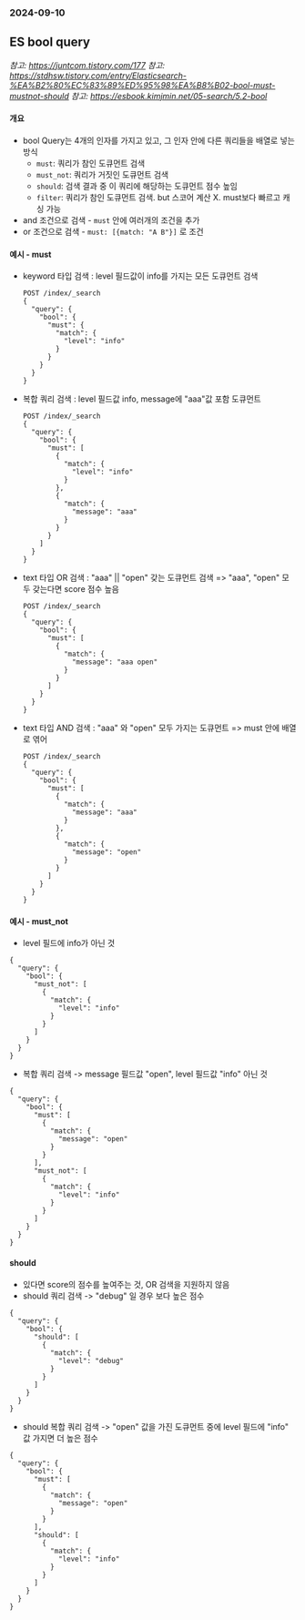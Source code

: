 ### 2024-09-10

## ES bool query
*참고: https://juntcom.tistory.com/177*
*참고: https://stdhsw.tistory.com/entry/Elasticsearch-%EA%B2%80%EC%83%89%ED%95%98%EA%B8%B02-bool-must-mustnot-should*
*참고: https://esbook.kimjmin.net/05-search/5.2-bool*
#### 개요
- bool Query는 4개의 인자를 가지고 있고, 그 인자 안에 다른 쿼리들을 배열로 넣는 방식
  - `must`: 쿼리가 참인 도큐먼트 검색
  - `must_not`: 쿼리가 거짓인 도큐먼트 검색
  - `should`: 검색 결과 중 이 쿼리에 해당하는 도큐먼트 점수 높임
  - `filter`: 쿼리가 참인 도큐먼트 검색. but 스코어 계산 X. must보다 빠르고 캐싱 가능
- and 조건으로 검색 - `must` 안에 여러개의 조건을 추가
- or 조건으로 검색 - `must: [{match: "A B"}]` 로 조건

#### 예시 - must
- keyword 타입 검색 : level 필드값이 info를 가지는 모든 도큐먼트 검색
  ```
  POST /index/_search
  {
    "query": {
      "bool": {
        "must": {
          "match": {
            "level": "info"
          }
        }
      }
    }
  }
  ```
- 복합 쿼리 검색 : level 필드값 info, message에 "aaa"값 포함 도큐먼트
  ```
  POST /index/_search
  {
    "query": {
      "bool": {
        "must": [
          {
            "match": {
              "level": "info"
            }
          },
          {
            "match": {
              "message": "aaa"
            }
          }
        }
      ]
    }
  }
  ```
- text 타입 OR 검색 : "aaa" || "open" 갖는 도큐먼트 검색 => "aaa", "open" 모두 갖는다면 score 점수 높음
  ```
  POST /index/_search
  {
    "query": {
      "bool": {
        "must": [
          {
            "match": {
              "message": "aaa open"
            }
          }
        ]
      }
    }
  }
  ```
- text 타입 AND 검색 : "aaa" 와 "open" 모두 가지는 도큐먼트 => must 안에 배열로 엮어
  ```
  POST /index/_search
  {
    "query": {
      "bool": {
        "must": [
          {
            "match": {
              "message": "aaa"
            }
          },
          {
            "match": {
              "message": "open"
            }
          }
        ]
      }
    }
  }
  ```
    
#### 예시 - must_not
- level 필드에 info가 아닌 것
```
{
  "query": {
    "bool": {
      "must_not": [
        {
          "match": {
            "level": "info"
          }
        }
      ]
    }
  }
}
```
- 복합 쿼리 검색 -> message 필드값 "open", level 필드값 "info" 아닌 것
```
{
  "query": {
    "bool": {
      "must": [
        {
          "match": {
            "message": "open"
          }
        }
      ],
      "must_not": [
        {
          "match": {
            "level": "info"
          }
        }
      ]
    }
  }
}
```

#### should
- 있다면 score의 점수를 높여주는 것, OR 검색을 지원하지 않음
- should 쿼리 검색 -> "debug" 일 경우 보다 높은 점수
```
{
  "query": {
    "bool": {
      "should": [
        {
          "match": {
            "level": "debug"
          }
        }
      ]
    }
  }
}
```
- should 복합 쿼리 검색 -> "open" 값을 가진 도큐먼트 중에 level 필드에 "info" 값 가지면 더 높은 점수
```
{
  "query": {
    "bool": {
      "must": [
        {
          "match": {
            "message": "open"
          }
        }
      ],
      "should": [
        {
          "match": {
            "level": "info"
          }
        }
      ]
    }
  }
}
```
